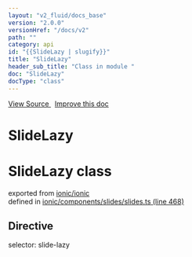 ```yaml
---
layout: "v2_fluid/docs_base"
version: "2.0.0"
versionHref: "/docs/v2"
path: ""
category: api
id: "{{SlideLazy | slugify}}"
title: "SlideLazy"
header_sub_title: "Class in module "
doc: "SlideLazy"
docType: "class"
---
```



<div class="improve-docs">
  <a href='http://github.com/driftyco/ionic2/tree/master/ionic/components/slides/slides.ts#L467'>
    View Source
  </a>
  &nbsp;
  <a href='http://github.com/driftyco/ionic2/edit/master/ionic/components/slides/slides.ts#L467'>
    Improve this doc
  </a>
</div>




<h1 class="api-title">

  SlideLazy



</h1>







<h1 class="class export">SlideLazy <span class="type">class</span></h1>
<p class="module">exported from <a href='undefined'>ionic/ionic</a><br/>
defined in <a href="https://github.com/driftyco/ionic2/tree/master/ionic/components/slides/slides.ts#L468-L477">ionic/components/slides/slides.ts (line 468)</a>
</p>
<h2>Directive</h2>
  <span>selector: slide-lazy</span>



